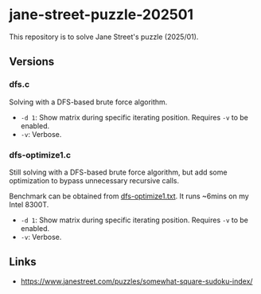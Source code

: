 # jane-street-puzzle-202501

This repository is to solve Jane Street's puzzle (2025/01).

## Versions

### dfs.c

Solving with a DFS-based brute force algorithm.

* `-d 1`: Show matrix during specific iterating position.  Requires `-v` to be enabled.
* `-v`: Verbose.

### dfs-optimize1.c

Still solving with a DFS-based brute force algorithm, but add some optimization to bypass unnecessary recursive calls.

Benchmark can be obtained from [dfs-optimize1.txt](https://github.com/gslin/jane-street-puzzle-202501/blob/main/dfs-optimize1.txt).  It runs ~6mins on my Intel 8300T.

* `-d 1`: Show matrix during specific iterating position.  Requires `-v` to be enabled.
* `-v`: Verbose.

## Links

* https://www.janestreet.com/puzzles/somewhat-square-sudoku-index/
